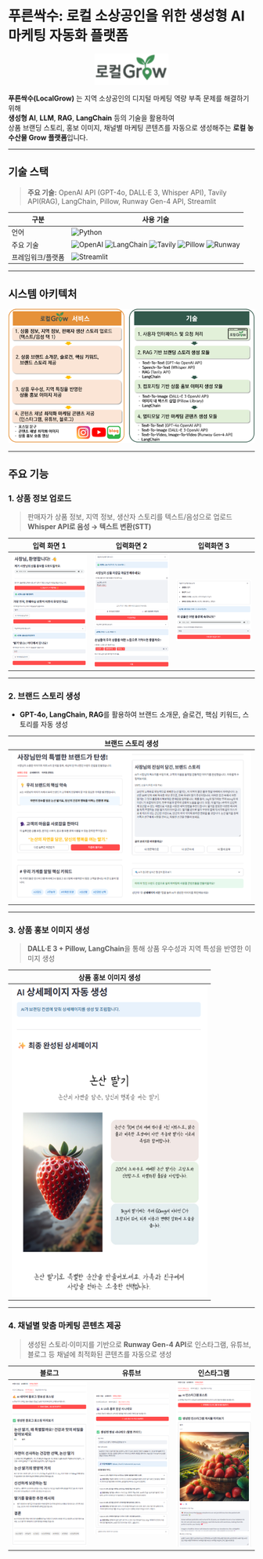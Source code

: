 # 푸른싹수: 로컬 소상공인을 위한 생성형 AI 마케팅 자동화 플랫폼

<p align="center">
  <img src="images/로컬Grow_logo.png" alt="LocalGrow Banner" width="150"/>
</p>

**푸른싹수(LocalGrow)** 는 지역 소상공인의 디지털 마케팅 역량 부족 문제를 해결하기 위해  
**생성형 AI**, **LLM**, **RAG**, **LangChain** 등의 기술을 활용하여  
상품 브랜딩 스토리, 홍보 이미지, 채널별 마케팅 콘텐츠를 자동으로 생성해주는 **로컬 농수산물 Grow 플랫폼**입니다.
***

## 기술 스택

> **주요 기술:** OpenAI API (GPT-4o, DALL·E 3, Whisper API), Tavily API(RAG), LangChain, Pillow, Runway Gen-4 API, Streamlit

| 구분       | 사용 기술 |
|-----------|-----------|
| 언어       | ![Python](https://img.shields.io/badge/Python-3776AB?style=flat&logo=python&logoColor=white) |
| 주요 기술   | ![OpenAI](https://img.shields.io/badge/OpenAI-412991?style=flat&logo=openai&logoColor=white) ![LangChain](https://img.shields.io/badge/LangChain-1C3C3C?style=flat) ![Tavily](https://img.shields.io/badge/Tavily_API-FF6F00?style=flat) ![Pillow](https://img.shields.io/badge/Pillow-92C1F0?style=flat) ![Runway](https://img.shields.io/badge/Runway_Gen--4-FF007F?style=flat) |
| 프레임워크/플랫폼 | ![Streamlit](https://img.shields.io/badge/Streamlit-FF4B4B?style=flat&logo=streamlit&logoColor=white) |
***

## 시스템 아키텍처

![아키텍처](images/로컬Grow_아키텍처.png)
***

## 주요 기능

### 1. 상품 정보 업로드
> 판매자가 상품 정보, 지역 정보, 생산자 스토리를 텍스트/음성으로 업로드  
> **Whisper API로 음성 → 텍스트 변환(STT)**


| 입력 화면 1 | 입력화면 2 | 입력화면 3 |  
|-------------|-------------|-------------|
| <img src="images/사용자입력1.png" width="300"/> | <img src="images/사용자입력2.png" width="300"/> | <img src="images/사용자입력3.png" width="300"/> |

---

### 2. 브랜드 스토리 생성
   - **GPT-4o, LangChain, RAG**를 활용하여 브랜드 소개문, 슬로건, 핵심 키워드, 스토리를 자동 생성

| **브랜드 스토리 생성** |
|-------------|
| <img src="images/브랜드_스토리_생성.png" width="600"/> |

---

### 3. 상품 홍보 이미지 생성
> **DALL·E 3 + Pillow, LangChain**을 통해 상품 우수성과 지역 특성을 반영한 이미지 생성

| **상품 홍보 이미지 생성** |
|-------------|
| <img src="images/상품_홍보_이미지_생성.png" width="400"/> | 

---

### 4. 채널별 맞춤 마케팅 콘텐츠 제공
> 생성된 스토리·이미지를 기반으로 **Runway Gen-4 API**로 인스타그램, 유튜브, 블로그 등 채널에 최적화된 콘텐츠를 자동으로 생성

| 블로그 | 유튜브 | 인스타그램 |
|--------|--------|------------|
| <img src="images/플랫폼_맞춤_마케팅_콘텐츠(블로그).png" width="300"/> | <img src="images/플랫폼_맞춤_마케팅_콘텐츠(유튜브).png" width="300"/> | <img src="images/플랫폼_맞춤_마케팅_콘텐츠(인스타).png" width="300"/> |



